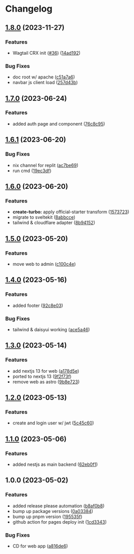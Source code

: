 # Changelog

## [1.8.0](https://github.com/fivehanz/sykofizz/compare/v1.7.0...v1.8.0) (2023-11-27)


### Features

* Wagtail CRX init ([#36](https://github.com/fivehanz/sykofizz/issues/36)) ([14ad192](https://github.com/fivehanz/sykofizz/commit/14ad1924d84b7965591cc1aa37afdc47e8cae48c))


### Bug Fixes

* doc root w/ apache ([c51a7a6](https://github.com/fivehanz/sykofizz/commit/c51a7a6f73ac0a117dd3adfaea2bf76d67757e2a))
* navbar js client load ([257d43b](https://github.com/fivehanz/sykofizz/commit/257d43b30e2d49064ffce28e94837fd663fa2a81))

## [1.7.0](https://github.com/fivehanz/sykofizz/compare/v1.6.1...v1.7.0) (2023-06-24)


### Features

* added auth page and component ([76c8c95](https://github.com/fivehanz/sykofizz/commit/76c8c95fcfb2a76e32205578292051939816158d))

## [1.6.1](https://github.com/fivehanz/sykofizz/compare/v1.6.0...v1.6.1) (2023-06-20)

### Bug Fixes

- nix channel for replit ([ac7be69](https://github.com/fivehanz/sykofizz/commit/ac7be696a34928c8ec78f921fbcf855aee4b5410))
- run cmd ([19ec3df](https://github.com/fivehanz/sykofizz/commit/19ec3dffc5101b5fd48fe073ed61dd27697d7656))

## [1.6.0](https://github.com/fivehanz/sykofizz/compare/v1.5.0...v1.6.0) (2023-06-20)

### Features

- **create-turbo:** apply official-starter transform ([1573723](https://github.com/fivehanz/sykofizz/commit/1573723bd549bf7a54b18a22a89d3ce889c9a019))
- migrate to sveltekit ([8abbcce](https://github.com/fivehanz/sykofizz/commit/8abbcce61ac102217c9645b33cc3dc796600fd7c))
- tailwind & cloudflare adapter ([8b94152](https://github.com/fivehanz/sykofizz/commit/8b9415273643e2b5cc33a81a138f96151d45d252))

## [1.5.0](https://github.com/fivehanz/sykofizz/compare/v1.4.0...v1.5.0) (2023-05-20)

### Features

- move web to admin ([c100c4e](https://github.com/fivehanz/sykofizz/commit/c100c4e9b60cd3b88d564d9fcfb5943aeaeeb59c))

## [1.4.0](https://github.com/fivehanz/sykofizz/compare/v1.3.0...v1.4.0) (2023-05-16)

### Features

- added footer ([92c8e03](https://github.com/fivehanz/sykofizz/commit/92c8e0301c6fa96e6f367ffc46b0d1b7d3c3584b))

### Bug Fixes

- tailwind & daisyui working ([ace5a46](https://github.com/fivehanz/sykofizz/commit/ace5a46b76f2b0c3524277fb01f0c87e488156c0))

## [1.3.0](https://github.com/fivehanz/sykofizz/compare/v1.2.0...v1.3.0) (2023-05-14)

### Features

- add nextjs 13 for web ([a178d5e](https://github.com/fivehanz/sykofizz/commit/a178d5e1ec91fda9f979e1acdd5da3fa1f25c7e8))
- ported to nextjs 13 ([9f2f73f](https://github.com/fivehanz/sykofizz/commit/9f2f73fcdb0f06c6ecfa1f903949120b66375755))
- remove web as astro ([9b8e723](https://github.com/fivehanz/sykofizz/commit/9b8e7238ed4ebdcdd2d6473cdb10cb2ba0d678ff))

## [1.2.0](https://github.com/fivehanz/sykofizz/compare/v1.1.0...v1.2.0) (2023-05-13)

### Features

- create and login user w/ jwt ([5c45c60](https://github.com/fivehanz/sykofizz/commit/5c45c60ad3244904c42e92001deb16a72b5feee1))

## [1.1.0](https://github.com/fivehanz/sykofizz/compare/v1.0.0...v1.1.0) (2023-05-06)

### Features

- added nestjs as main backend ([62eb0f1](https://github.com/fivehanz/sykofizz/commit/62eb0f18462a1dec36869fa59576902ca4e4447e))

## 1.0.0 (2023-05-02)

### Features

- added release please automation ([b8af0b8](https://github.com/fivehanz/sykofizz/commit/b8af0b8c6322a1db3294035e0b7dd55377698402))
- bump up package versions ([0a03384](https://github.com/fivehanz/sykofizz/commit/0a03384d8e041e76a702da3d03df779c16bd10c5))
- bump up pnpm version ([195535f](https://github.com/fivehanz/sykofizz/commit/195535f330c7d04ea0cb9b2156fa29095da996ca))
- github action for pages deploy init ([1cd3343](https://github.com/fivehanz/sykofizz/commit/1cd334339213a5b3853248919b32a3bb3473465b))

### Bug Fixes

- CD for web app ([a816de6](https://github.com/fivehanz/sykofizz/commit/a816de69cc9399eb624949820221cf7833211430))
